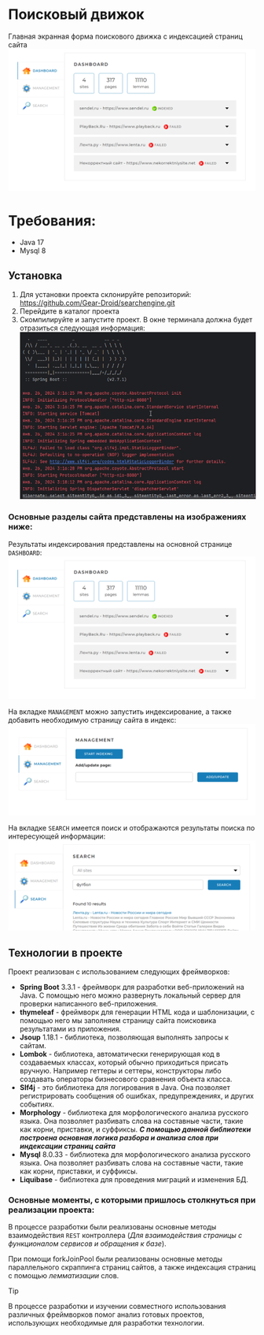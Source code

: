 # Поисковый движок

Главная экранная форма поискового движка с индексацией страниц сайта
![Вкладка с статистистикой по сайтам](images/Dashboard.png)

# Требования:
* Java 17
* Mysql 8

## Установка
1) Для установки проекта склонируйте репозиторий:
https://github.com/Gear-Droid/searchengine.git
2) Перейдите в каталог проекта
3) Скомпилируйте и запустите проект. В окне терминала должна будет отразиться следующая информация:
![Окно терминала сразу после запуска](images/terminal_info_when_app_started.png)

### Основные разделы сайта представлены на изображениях ниже:
Результаты индексирования представлены на основной странице `DASHBOARD`:
![Вкладка с статистистикой по сайтам](images/Dashboard.png)

На вкладке `MANAGEMENT` можно запустить индексирование, а также добавить необходимую страницу сайта в индекс:
![Вкладка запуска индексации и добавления страницы индексирования](images/Managment.png)

На вкладке `SEARCH` имеется поиск и отображаются результаты поиска по интересующей информации:
![Пример использования поиска по индексированным страницам](images/Search.png)

## Технологии в проекте
Проект реализован с использованием следующих фреймворков:
* **Spring Boot** 3.3.1 - фреймворк для разработки веб-приложений на Java. С помощью него можно развернуть локальный сервер для проверки написанного веб-приложения. 
* **thymeleaf** - фреймворк для генерации HTML кода и шаблонизации, с помощью него мы заполняем страницу сайта поисковика результатами из приложения.
* **Jsoup** 1.18.1 - библиотека, позволяющая выполнять запросы к сайтам.
* **Lombok** - библиотека, автоматически генерирующая код в создаваемых классах, который обычно приходиться присать вручную. Например геттеры и сеттеры, конструкторы либо создавать операторы бизнесового сравнения объекта класса.
* **Slf4j** - это библиотека для логирования в Java. Она позволяет регистрировать сообщения об ошибках, предупреждениях, и других событиях.
* **Morphology** - библиотека для морфологического анализа русского языка. Она позволяет разбивать слова на составные части, такие как корни, приставки, и суффиксы.
**_С помощью данной библиотеки построена основная логика разбора и анализа слов при индексации страниц сайта_**
* **Mysql** 8.0.33 - библиотека для морфологического анализа русского языка. Она позволяет разбивать слова на составные части, такие как корни, приставки, и суффиксы.
* **Liquibase** - библиотека для проведения миграций и изменения БД.

### Основные моменты, с которыми пришлось столкнуться при реализации проекта:
В процессе разработки были реализованы основные методы взаимодействия `REST` контроллера (_Для взаимодействия страницы с функционалом сервисов и обращения к базе_).

При помощи forkJoinPool были реализованы основные методы параллельного скраппинга страниц сайтов, а также индексация страниц с помощью _лемматизации_ слов.

> [!TIP]
> В процессе разработки и изучении совместного использования различных фреймворков помог анализ готовых проектов, использующих необходимые для разработки технологии. 


